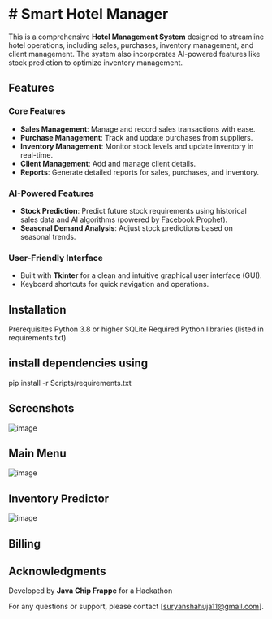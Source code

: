 # # Smart Hotel Manager

This is a comprehensive **Hotel Management System** designed to streamline hotel operations, including sales, purchases, inventory management, and client management. The system also incorporates AI-powered features like stock prediction to optimize inventory management.

## Features

### Core Features
- **Sales Management**: Manage and record sales transactions with ease.
- **Purchase Management**: Track and update purchases from suppliers.
- **Inventory Management**: Monitor stock levels and update inventory in real-time.
- **Client Management**: Add and manage client details.
- **Reports**: Generate detailed reports for sales, purchases, and inventory.

### AI-Powered Features
- **Stock Prediction**: Predict future stock requirements using historical sales data and AI algorithms (powered by [Facebook Prophet](https://facebook.github.io/prophet/)).
- **Seasonal Demand Analysis**: Adjust stock predictions based on seasonal trends.

### User-Friendly Interface
- Built with **Tkinter** for a clean and intuitive graphical user interface (GUI).
- Keyboard shortcuts for quick navigation and operations.

## Installation
Prerequisites
Python 3.8 or higher
SQLite
Required Python libraries (listed in requirements.txt)

## install dependencies using
pip install -r Scripts/requirements.txt

## Screenshots
![image](https://github.com/user-attachments/assets/74e4ab54-6377-42c5-95a9-8d91e2d024c4)
## Main Menu 

![image](https://github.com/user-attachments/assets/0d38693b-3662-4080-910c-b1feb2e51b42)
## Inventory Predictor

![image](https://github.com/user-attachments/assets/175ec8bd-b2bd-42b8-9263-332f03bfc2ad)
## Billing


## Acknowledgments
Developed by **Java Chip Frappe** for a Hackathon 

For any questions or support, please contact [suryanshahuja11@gmail.com].
